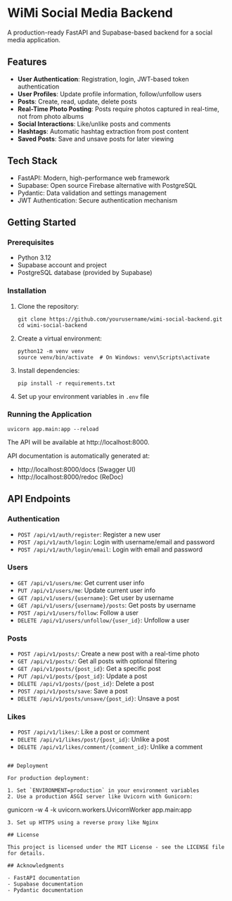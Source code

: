 # WiMi Social Media Backend

A production-ready FastAPI and Supabase-based backend for a social media application.

## Features

- **User Authentication**: Registration, login, JWT-based token authentication
- **User Profiles**: Update profile information, follow/unfollow users
- **Posts**: Create, read, update, delete posts
- **Real-Time Photo Posting**: Posts require photos captured in real-time, not from photo albums
- **Social Interactions**: Like/unlike posts and comments
- **Hashtags**: Automatic hashtag extraction from post content
- **Saved Posts**: Save and unsave posts for later viewing

## Tech Stack

- FastAPI: Modern, high-performance web framework
- Supabase: Open source Firebase alternative with PostgreSQL
- Pydantic: Data validation and settings management
- JWT Authentication: Secure authentication mechanism

## Getting Started

### Prerequisites

- Python 3.12
- Supabase account and project
- PostgreSQL database (provided by Supabase)

### Installation

1. Clone the repository:
   ```
   git clone https://github.com/yourusername/wimi-social-backend.git
   cd wimi-social-backend
   ```

2. Create a virtual environment:
   ```
   python12 -m venv venv
   source venv/bin/activate  # On Windows: venv\Scripts\activate
   ```

3. Install dependencies:
   ```
   pip install -r requirements.txt
   ```

4. Set up your environment variables in `.env` file

### Running the Application

```
uvicorn app.main:app --reload
```

The API will be available at http://localhost:8000.

API documentation is automatically generated at:
- http://localhost:8000/docs (Swagger UI)
- http://localhost:8000/redoc (ReDoc)

## API Endpoints

### Authentication
- `POST /api/v1/auth/register`: Register a new user
- `POST /api/v1/auth/login`: Login with username/email and password
- `POST /api/v1/auth/login/email`: Login with email and password

### Users
- `GET /api/v1/users/me`: Get current user info
- `PUT /api/v1/users/me`: Update current user info
- `GET /api/v1/users/{username}`: Get user by username
- `GET /api/v1/users/{username}/posts`: Get posts by username
- `POST /api/v1/users/follow`: Follow a user
- `DELETE /api/v1/users/unfollow/{user_id}`: Unfollow a user

### Posts
- `POST /api/v1/posts/`: Create a new post with a real-time photo
- `GET /api/v1/posts/`: Get all posts with optional filtering
- `GET /api/v1/posts/{post_id}`: Get a specific post
- `PUT /api/v1/posts/{post_id}`: Update a post
- `DELETE /api/v1/posts/{post_id}`: Delete a post
- `POST /api/v1/posts/save`: Save a post
- `DELETE /api/v1/posts/unsave/{post_id}`: Unsave a post

### Likes
- `POST /api/v1/likes/`: Like a post or comment
- `DELETE /api/v1/likes/post/{post_id}`: Unlike a post
- `DELETE /api/v1/likes/comment/{comment_id}`: Unlike a comment

```

## Deployment

For production deployment:

1. Set `ENVIRONMENT=production` in your environment variables
2. Use a production ASGI server like Uvicorn with Gunicorn:
   ```
   gunicorn -w 4 -k uvicorn.workers.UvicornWorker app.main:app
   ```
3. Set up HTTPS using a reverse proxy like Nginx

## License

This project is licensed under the MIT License - see the LICENSE file for details.

## Acknowledgments

- FastAPI documentation
- Supabase documentation
- Pydantic documentation 
